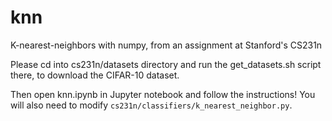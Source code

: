 # knn
K-nearest-neighbors with numpy, from an assignment at Stanford's CS231n

Please cd into cs231n/datasets directory and run the get_datasets.sh script there, to download the CIFAR-10 dataset.

Then open knn.ipynb in Jupyter notebook and follow the instructions! You will also need to modify `cs231n/classifiers/k_nearest_neighbor.py`.
